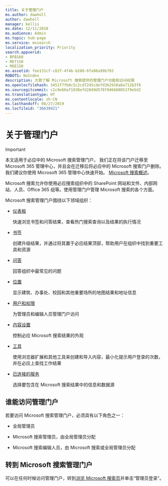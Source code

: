 ```yaml
---
title: 关于管理门户
ms.author: dawholl
author: dawholl
manager: kellis
ms.date: 12/11/2018
ms.audience: Admin
ms.topic: hub-page
ms.service: mssearch
localization_priority: Priority
search.appverid:
- BFB160
- MET150
- MOE150
ms.assetid: fee131cf-c82f-4f4b-b288-6fa98a99b793
ROBOTS: NoIndex
description: 大致了解 Microsoft 搜索提供的管理门户功能和访问权限
ms.openlocfilehash: 3451f7fb8c5c2cd7245cdefd362910a8a712b3f8
ms.sourcegitcommit: c2c9e66af1038efd2849d578f846680851f9e5d2
ms.translationtype: HT
ms.contentlocale: zh-CN
ms.lasthandoff: 08/27/2019
ms.locfileid: "36639421"
---
```

# <a name="about-the-admin-portal"></a>关于管理门户

> [!IMPORTANT]
> 本文适用于必应中的 Microsoft 搜索管理门户。 我们正在将该门户迁移至 Microsoft 365 管理中心，并且会在迁移后将必应中的 Microsoft 搜索门户删除。 我们建议你使用 Microsoft 365 管理中心快速开始。 [Microsoft 搜索概述](overview-microsoft-search.md)。

    
Microsoft 搜索允许你使用必应搜索组织中的 SharePoint 网站和文件、内部网站、人员、Office 365 组等。使用管理门户管理 Microsoft 搜索的各个方面。
  
Microsoft 搜索管理门户围绕以下领域组织：
  
- [仪表板](get-insights.md)
    
    快速浏览书签和问答结果，查看热门搜索查询以及结果的执行情况
    
- [书签](create-and-manage-bookmarks.md)
    
    创建升级结果，并通过将其置于必应结果顶部，帮助用户在组织中找到重要工具和资源
    
- [问答](create-and-manage-qas.md)
    
    回答组织中最常见的问题
    
- [位置](add-a-location.md)
    
    显示建筑、办事处、校园和其他重要场所的地图结果和地址信息
    
- [用户和权限](add-users.md)
    
    为管理员和编辑人员管理门户访问
    
- [内容设置](content-settings.md)
    
    控制必应 Microsoft 搜索结果的外观
    
- [工具](admin-portal-tools.md)
    
    使用浏览器扩展和其他工具来创建和导入内容，最小化提示用户登录的次数，并在必应上查找工作结果
    
- [已连接的服务](connected-services.md)
    
    选择要包含在 Microsoft 搜索结果中的信息和数据源
    
## <a name="who-can-access-the-admin-portal"></a>谁能访问管理门户

若要访问 Microsoft 搜索管理门户，必须具有以下角色之一：
  
- 全局管理员
    
- Microsoft 搜索管理员，由全局管理员分配
    
- Microsoft 搜索编辑人员，由 Microsoft 搜索或全局管理员分配
    
## <a name="go-to-the-microsoft-search-admin-portal"></a>转到 Microsoft 搜索管理门户

可以在任何时候访问管理门户，转到[浏览 Microsoft 搜索页](https://www.bing.com/business/explore)并单击“管理员登录”。 